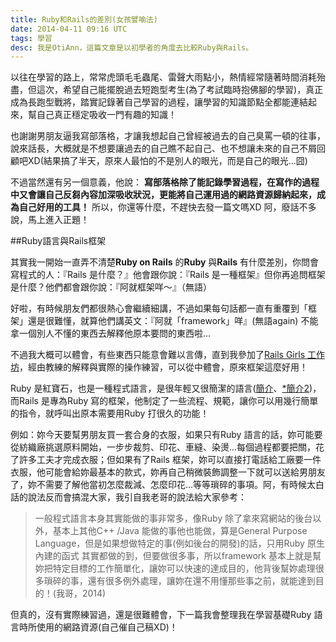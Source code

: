 ```yaml
---
title: Ruby和Rails的差別(女孩譬喻法)
date: 2014-04-11 09:16 UTC
tags: 學習
desc: 我是OtiAnn，這篇文章是以初學者的角度去比較Ruby與Rails。
---
```


以往在學習的路上，常常虎頭毛毛蟲尾、雷聲大雨點小，熱情經常隨著時間消耗殆盡，但這次，希望自己能擺脫過去短跑型考生(為了考試臨時抱佛腳的學習)，真正成為長跑型戰將，踏實記錄著自己學習的過程，讓學習的知識節點全都能連結起來，幫自己真正穩定吸收一門有趣的知識！

也謝謝男朋友逼我寫部落格，才讓我想起自己曾經被過去的自己臭罵一頓的往事，說來話長，大概就是不想要讓過去的自己瞧不起自己、也不想讓未來的自己不屑回顧吧XD(結果搞了半天，原來人最怕的不是別人的眼光，而是自己的眼光...囧)

不過當然還有另一個意義，他說： **寫部落格除了能記錄學習過程，在寫作的過程中又會讓自己反芻內容加深吸收狀況，更能將自己運用過的網路資源歸納起來，成為自己好用的工具！** 所以，你還等什麼，不趕快去發一篇文嗎XD 阿，廢話不多說，馬上進入正題！

##Ruby語言與Rails框架

其實我一開始一直弄不清楚**Ruby on Rails** 的**Ruby** 與**Rails** 有什麼差別，你問會寫程式的人：『Rails 是什麼？』他會跟你說：『Rails 是一種框架』但你再追問框架是什麼？他們都會跟你說：『阿就框架咩～』（無語）

好啦，有時候朋友們都很熱心會繼續細講，不過如果每句話都一直有重覆到「框架」還是很難懂，就算他們講英文：『阿就「framework」咩』(無語again)
不能拿一個別人不懂的東西去解釋他原本要問的東西啦...

不過我大概可以體會，有些東西只能意會難以言傳，直到我參加了[Rails Girls 工作坊](http://railsgirls.com/taipei)，經由教練的解釋與實際的操作練習，可以從中體會，原來框架這麼好用！

Ruby 是紅寶石，也是一種程式語言，是很年輕又很簡潔的語言([簡介](http://guides.ruby.tw/creatingmoreusinglesseffortwithrubyonrails/)、[*簡介2](http://diyland.biz/?opt=detail&topic=16&id=19601))，而Rails 是專為Ruby 寫的框架，他制定了一些流程、規範，讓你可以用幾行簡單的指令，就呼叫出原本需要用Ruby 打很久的功能！

例如：妳今天要幫男朋友買一套合身的衣服，如果只有Ruby 語言的話，妳可能要從紡織廠挑選原料開始，一步步裁剪、印花、車縫、染燙...每個過程都要把關，花了許多工夫才完成衣服；但如果有了Rails 框架，妳可以直接打電話給工廠要一件衣服，他可能會給妳最基本的款式，妳再自己稍微裝飾調整一下就可以送給男朋友了，妳不需要了解他當初怎麼裁減、怎麼印花...等等瑣碎的事項。阿，有時候太白話的說法反而會搞混大家，我引自我老哥的說法給大家參考：

>一般程式語言本身其實能做的事非常多，像Ruby 除了拿來寫網站的後台以外，基本上其他C++ /Java 能做的事他也能做，算是General Purpose Language，但是如果想做特定的事(例如後台的開發)的話，只用Ruby 原生內建的函式 其實都做的到，但要做很多事，所以framework 基本上就是幫妳把特定目標的工作簡單化，讓妳可以快速的達成目的，他背後幫妳處理很多瑣碎的事，還有很多例外處理，讓妳在還不用懂那些事之前，就能達到目的！(我哥，2014)

但真的，沒有實際練習過，還是很難體會，下一篇我會整理我在學習基礎Ruby 語言時所使用的網路資源(自己催自己稿XD)！
